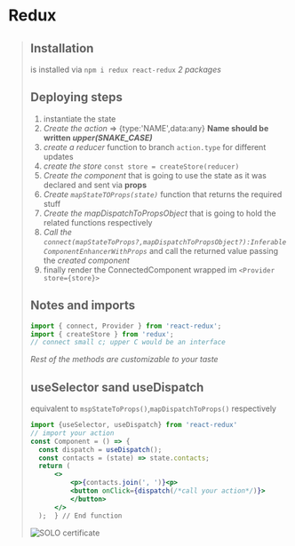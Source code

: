 # Redux

> ## Installation  
> is installed via `npm i redux react-redux` *2 packages*  
> ## Deploying steps  
> 1. instantiate the state  
> 1. *Create the action* => {type:'NAME',data:any} **Name should be written *upper(SNAKE_CASE)***   
> 1. *create a reducer* function to branch `action.type` for different updates  
> 1. *create the store* `const store = createStore(reducer)`
> 1. *Create the component* that is going to use the state as it was declared and sent via **props**  
> 1. *Create `mapStateTOProps(state)`* function that returns the required stuff   
> 1. *Create the mapDispatchToPropsObject* that is going to hold the related functions respectively  
> 1. *Call the `connect(mapStateToProps?,mapDispatchToPropsObject?):InferableComponentEnhancerWithProps`* and call the returned value passing the *created component*  
> 1. finally render the ConnectedComponent wrapped im `<Provider store={store}>`  
> ## Notes and imports  
> ``` js  
> import { connect, Provider } from 'react-redux'; 
> import { createStore } from 'redux';  
> // connect small c; upper C would be an interface  
> ```  
> *Rest of the methods are customizable to your taste*  
> ## useSelector sand useDispatch  
> equivalent to `mspStateToProps()`,`mapDispatchToProps()`  respectively
>  
> ``` jsx  
> import {useSelector, useDispatch} from 'react-redux'  
> // import your action 
> const Component = () => {  
>   const dispatch = useDispatch();
>   const contacts = (state) => state.contacts;  
>   return (  
>       <>  
>           <p>{contacts.join(', ')}<p>  
>           <button onClick={dispatch(/*call your action*/)}>  
>           </button>  
>       </>  
>   );  } // End function  
> ```  
> ![SOLO certificate](https://user-images.githubusercontent.com/5300122/140267918-8b3a04be-dfdb-4424-8fef-88e9fed7e68f.jpg)